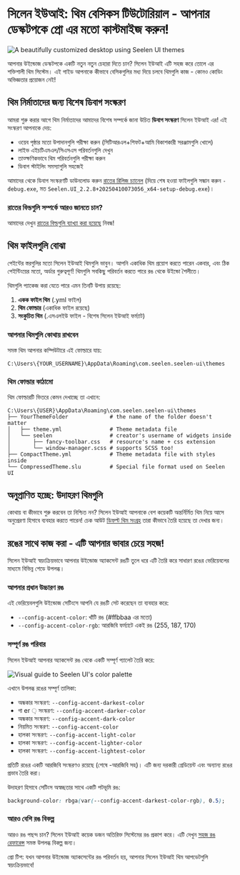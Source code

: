 # সিলেন ইউআই: থিম বেসিকস টিউটোরিয়াল - আপনার ডেস্কটপকে প্রো এর মতো কাস্টমাইজ করুন!

![A beautifully customized desktop using Seelen UI themes](https://raw.githubusercontent.com/Seelen-Inc/sl-blogs/refs/heads/master/blog/seelen-ui-theme-tutorial/image.png)

আপনার উইন্ডোজ ডেস্কটপকে একটি নতুন নতুন চেহারা দিতে চান? সিলেন ইউআই এটি সহজ করে তোলে
 এর শক্তিশালী থিম সিস্টেম। এই গাইড আপনাকে কীভাবে বেসিকগুলির মধ্য দিয়ে চলবে
 থিমগুলি কাজ - কোনও কোডিং অভিজ্ঞতার প্রয়োজন নেই!

## থিম নির্মাতাদের জন্য বিশেষ ডিবাগ সংস্করণ

আমরা শুরু করার আগে থিম নির্মাতাদের আমাদের বিশেষ সম্পর্কে জানা উচিত **ডিবাগ সংস্করণ**
সিলেন ইউআই এর! এই সংস্করণ আপনাকে দেয়:

* ওয়েব পৃষ্ঠার মতো উপাদানগুলি পরীক্ষা করুন (সিটিআরএল+শিফট+আমি বিকাশকারী সরঞ্জামগুলি খোলে)
* লাইভ এইচটিএমএল/সিএসএস পরিবর্তনগুলি দেখুন
* তাত্ক্ষণিকভাবে থিম পরিবর্তনগুলি পরীক্ষা করুন
* ডিবাগ স্টাইলিং সমস্যাগুলি সহজেই

আমাদের থেকে ডিবাগ সংস্করণটি ডাউনলোড করুন
[রাতের রিলিজ চ্যানেল](https://seelen.io/apps/seelen-ui/releases/nightly)
(দিয়ে শেষ হওয়া ফাইলগুলি সন্ধান করুন `-debug.exe`, মত
`Seelen.UI_2.2.8+20250410073056_x64-setup-debug.exe`)।

### রাতের বিল্ডগুলি সম্পর্কে আরও জানতে চান?

আমাদের দেখুন
[রাতের বিল্ডগুলি ব্যাখ্যা করা হয়েছে](https://seelen.io/blog/seelen-ui-nightly) নিবন্ধ!

## থিম ফাইলগুলি বোঝা

পেইন্টের স্তরগুলির মতো সিলেন ইউআই থিমগুলি ভাবুন। আপনি একাধিক থিম প্রয়োগ করতে পারেন
 একবার, এবং ঠিক পেইন্টিংয়ের মতো, অর্ডার গুরুত্বপূর্ণ! থিমগুলি সবকিছু পরিবর্তন করতে পারে
 রঙ থেকে উইন্ডো শৈলীতে।

থিমগুলি প্যাকেজ করা যেতে পারে এমন তিনটি উপায় রয়েছে:

1. **একক ফাইল থিম** (.yml ফাইল)
2. **থিম ফোল্ডার** (একাধিক ফাইল রয়েছে)
3. **সংকুচিত থিম** (.এসএলইউ ফাইল - বিশেষ সিলেন ইউআই ফর্ম্যাট)

### আপনার থিমগুলি কোথায় রাখবেন

সমস্ত থিম আপনার কম্পিউটারে এই ফোল্ডারে যায়:

```text
C:\Users\{YOUR_USERNAME}\AppData\Roaming\com.seelen.seelen-ui\themes
```

### থিম ফোল্ডার কাঠামো

থিম ফোল্ডারটি ভিতরে কেমন দেখাচ্ছে তা এখানে:

```text
C:\Users\{USER}\AppData\Roaming\com.seelen.seelen-ui\themes
├── YourThemeFolder             # the name of the folder doesn't matter
│   ├── theme.yml               # Theme metadata file
│   └── seelen                  # creator's username of widgets inside
│       ├── fancy-toolbar.css   # resource's name + css extension
│       └── window-manager.scss # supports SCSS too!
├── CompactTheme.yml            # Theme metadata file with styles inside
└── CompressedTheme.slu         # Special file format used on Seelen UI
```

## অনুপ্রাণিত হচ্ছে: উদাহরণ থিমগুলি

কোথায় বা কীভাবে শুরু করবেন তা নিশ্চিত নন? সিলেন ইউআই আপনাকে বেশ কয়েকটি অন্তর্নির্মিত থিম নিয়ে আসে
 অনুপ্রেরণা হিসাবে ব্যবহার করতে পারেন! চেক আউট
[ডিফল্ট থিম সংগ্রহ](https://github.com/eythaann/Seelen-UI/tree/master/static/themes)
তারা কীভাবে তৈরি হয়েছে তা দেখার জন্য।

## রঙের সাথে কাজ করা - এটি আপনার ভাবার চেয়ে সহজ!

সিলেন ইউআই স্বয়ংক্রিয়ভাবে আপনার উইন্ডোজ অ্যাকসেন্ট রঙটি তুলে ধরে এটি তৈরি করে
 সাধারণ রঙের ভেরিয়েবলের মাধ্যমে বিভিন্ন শেডে উপলব্ধ।

### আপনার প্রধান উচ্চারণ রঙ

এই ভেরিয়েবলগুলি উইন্ডোজ সেটিংসে আপনি যে রঙটি সেট করেছেন তা ব্যবহার করে:

* `--config-accent-color`: খাঁটি রঙ (#ffbbaa এর মতো)
* `--config-accent-color-rgb`: আরজিবি ফর্ম্যাটে একই রঙ (255, 187, 170)

### সম্পূর্ণ রঙ পরিবার

সিলেন ইউআই আপনার অ্যাকসেন্ট রঙ থেকে একটি সম্পূর্ণ প্যালেট তৈরি করে:

![Visual guide to Seelen UI's color palette](https://raw.githubusercontent.com/Seelen-Inc/sl-blogs/refs/heads/master/blog/seelen-ui-theme-tutorial/colors.png)

এখানে উপলব্ধ রঙের সম্পূর্ণ তালিকা:

* অন্ধকার সংস্করণ: `--config-accent-darkest-color`
* গা er ় সংস্করণ: `--config-accent-darker-color`
* অন্ধকার সংস্করণ: `--config-accent-dark-color`
* নিয়মিত সংস্করণ: `--config-accent-color`
* হালকা সংস্করণ: `--config-accent-light-color`
* হালকা সংস্করণ: `--config-accent-lighter-color`
* হালকা সংস্করণ: `--config-accent-lightest-color`

প্রতিটি রঙের একটি আরজিবি সংস্করণও রয়েছে (শেষে -আরজিবি সহ)। এটি জন্য দরকারী
 গ্রেডিয়েন্ট এবং অন্যান্য রঙের প্রভাব তৈরি করা।

উদাহরণ হিসাবে সেটিংস অস্বচ্ছতার সাথে একটি পটভূমি রঙ:

```css
background-color: rbga(var(--config-accent-darkest-color-rgb), 0.5);
```

### আরও বেশি রঙ বিকল্প

আরও রঙ পছন্দ চান? সিলেন ইউআই কয়েক ডজন অতিরিক্ত সিস্টেমের রঙ প্রকাশ করে।
 এটি দেখুন
[সহজ রঙ রেফারেন্স](https://gist.github.com/eythaann/cd9a3cda0206ce23a17f5ea00ec2ba06)
সমস্ত উপলব্ধ বিকল্প জন্য।

প্রো টিপ: যখন আপনার উইন্ডোজ অ্যাকসেন্টের রঙ পরিবর্তন হয়, আপনার সিলেন ইউআই থিম আপডেটগুলি
 স্বয়ংক্রিয়ভাবে!
